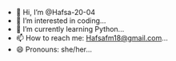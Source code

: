 - 👋 Hi, I’m @Hafsa-20-04
- 👀 I’m interested in coding...
- 🌱 I’m currently learning Python...
- 📫 How to reach me: Hafsafm18@gmail.com...
- 😄 Pronouns: she/her...


<!---
Hafsa-20-04/Hafsa-20-04 is a ✨ special ✨ repository because its `README.md` (this file) appears on your GitHub profile.
You can click the Preview link to take a look at your changes.
--->
